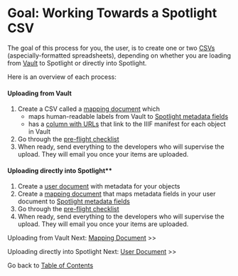 # Goal: Working Towards a Spotlight CSV

The goal of this process for you, the user, is to create one or two [CSVs](../glossary/README.md#csv) (aspecially-formatted spreadsheets), depending on whether you are loading from [Vault](../glossary/README.md#vault) to Spotlight or directly into Spotlight.

Here is an overview of each process:

#### Uploading from Vault
1. Create a CSV called a [mapping document](../mapping_document) which
   * maps human-readable labels from Vault to [Spotlight metadata fields](../how_solr_indexes_metadata)
   * has a [column with URLs](../the_url_column) that link to the IIIF manifest for each object in Vault
2. Go through the [pre-flight checklist](../pre-flight_checklist)
3. When ready, send everything to the developers who will supervise the upload. They will email you once your items are uploaded.

#### Uploading directly into Spotlight**
1. Create a [user document](../user_document) with metadata for your objects
2. Create a [mapping document](../mapping_document) that maps metadata fields in your user document to [Spotlight metadata fields](../how_solr_indexes_metadata)
3. Go through the [pre-flight checklist](../pre-flight_checklist)
4. When ready, send everything to the developers who will supervise the upload. They will email you once your items are uploaded.

Uploading from Vault
Next: [Mapping Document](../mapping_document) >>

Uploading directly into Spotlight
Next: [User Document](../user_document) >>

Go back to [Table of Contents](../README.md#table-of-contents)
